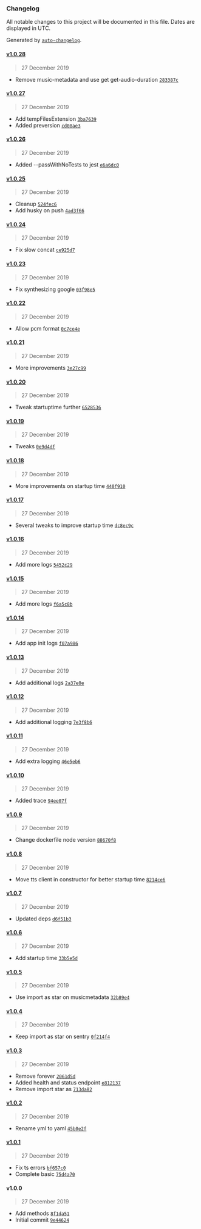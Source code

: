 ### Changelog

All notable changes to this project will be documented in this file. Dates are displayed in UTC.

Generated by [`auto-changelog`](https://github.com/CookPete/auto-changelog).

#### [v1.0.28](https://github.com/jvandenaardweg/playpost-synthesizer/compare/v1.0.27...v1.0.28)

> 27 December 2019

- Remove music-metadata and use get get-audio-duration [`283387c`](https://github.com/jvandenaardweg/playpost-synthesizer/commit/283387c3e1f232c4e584dedabfa559b8f84e2f14)

#### [v1.0.27](https://github.com/jvandenaardweg/playpost-synthesizer/compare/v1.0.26...v1.0.27)

> 27 December 2019

- Add tempFilesExtension [`3ba7639`](https://github.com/jvandenaardweg/playpost-synthesizer/commit/3ba76399898b232bd624053a7c9a892d208f3712)
- Added preversion [`cd08ae3`](https://github.com/jvandenaardweg/playpost-synthesizer/commit/cd08ae325360579b12cce6a1d71caa4d1caf4b8b)

#### [v1.0.26](https://github.com/jvandenaardweg/playpost-synthesizer/compare/v1.0.25...v1.0.26)

> 27 December 2019

- Added --passWithNoTests to jest [`e6a6dc0`](https://github.com/jvandenaardweg/playpost-synthesizer/commit/e6a6dc0ae7bbb566214231fc7a5f4cb8218aa236)

#### [v1.0.25](https://github.com/jvandenaardweg/playpost-synthesizer/compare/v1.0.24...v1.0.25)

> 27 December 2019

- Cleanup [`524fec6`](https://github.com/jvandenaardweg/playpost-synthesizer/commit/524fec698d963d952c91eaa57687049456a16deb)
- Add husky on push [`4ad3f66`](https://github.com/jvandenaardweg/playpost-synthesizer/commit/4ad3f66ec9a774c73ac8361dd1ccc4797cba6bea)

#### [v1.0.24](https://github.com/jvandenaardweg/playpost-synthesizer/compare/v1.0.23...v1.0.24)

> 27 December 2019

- Fix slow concat [`ce925d7`](https://github.com/jvandenaardweg/playpost-synthesizer/commit/ce925d7f14fbefd6a488304738e82e03f7afcc54)

#### [v1.0.23](https://github.com/jvandenaardweg/playpost-synthesizer/compare/v1.0.22...v1.0.23)

> 27 December 2019

- Fix synthesizing google [`03f98e5`](https://github.com/jvandenaardweg/playpost-synthesizer/commit/03f98e530a64e5c26f886d9a0d693d734131b3a1)

#### [v1.0.22](https://github.com/jvandenaardweg/playpost-synthesizer/compare/v1.0.21...v1.0.22)

> 27 December 2019

- Allow pcm format [`0c7ce4e`](https://github.com/jvandenaardweg/playpost-synthesizer/commit/0c7ce4e4eb94fa47e78ec1a09df02f0492b13562)

#### [v1.0.21](https://github.com/jvandenaardweg/playpost-synthesizer/compare/v1.0.20...v1.0.21)

> 27 December 2019

- More improvements [`3e27c99`](https://github.com/jvandenaardweg/playpost-synthesizer/commit/3e27c99a0928fe0494fa8a33cf2e1a2183e423de)

#### [v1.0.20](https://github.com/jvandenaardweg/playpost-synthesizer/compare/v1.0.19...v1.0.20)

> 27 December 2019

- Tweak startuptime further [`6528536`](https://github.com/jvandenaardweg/playpost-synthesizer/commit/6528536193ee87468e28820d7d74b097383690f4)

#### [v1.0.19](https://github.com/jvandenaardweg/playpost-synthesizer/compare/v1.0.18...v1.0.19)

> 27 December 2019

- Tweaks [`0e9d4df`](https://github.com/jvandenaardweg/playpost-synthesizer/commit/0e9d4df8a2882d603fbfa980fa298ff6a8bcdb82)

#### [v1.0.18](https://github.com/jvandenaardweg/playpost-synthesizer/compare/v1.0.17...v1.0.18)

> 27 December 2019

- More improvements on startup time [`440f910`](https://github.com/jvandenaardweg/playpost-synthesizer/commit/440f910b332950cafd07df724847c14b43edfae5)

#### [v1.0.17](https://github.com/jvandenaardweg/playpost-synthesizer/compare/v1.0.16...v1.0.17)

> 27 December 2019

- Several tweaks to improve startup time [`dc8ec9c`](https://github.com/jvandenaardweg/playpost-synthesizer/commit/dc8ec9c7582dda301ecbfbbb945e4fde9370cc2c)

#### [v1.0.16](https://github.com/jvandenaardweg/playpost-synthesizer/compare/v1.0.15...v1.0.16)

> 27 December 2019

- Add more logs [`5452c29`](https://github.com/jvandenaardweg/playpost-synthesizer/commit/5452c2917d1f93b456fe671e33cc7be49fa6e956)

#### [v1.0.15](https://github.com/jvandenaardweg/playpost-synthesizer/compare/v1.0.14...v1.0.15)

> 27 December 2019

- Add more logs [`f6a5c8b`](https://github.com/jvandenaardweg/playpost-synthesizer/commit/f6a5c8ba089bc4fecf4869c4a948c34e87075fc3)

#### [v1.0.14](https://github.com/jvandenaardweg/playpost-synthesizer/compare/v1.0.13...v1.0.14)

> 27 December 2019

- Add app init logs [`f07a986`](https://github.com/jvandenaardweg/playpost-synthesizer/commit/f07a9868a756da6a631dc37dd9cce643ccffcf8d)

#### [v1.0.13](https://github.com/jvandenaardweg/playpost-synthesizer/compare/v1.0.12...v1.0.13)

> 27 December 2019

- Add additional logs [`2a37e0e`](https://github.com/jvandenaardweg/playpost-synthesizer/commit/2a37e0e56645e984f7aacd4cf64ac62f7dcf1059)

#### [v1.0.12](https://github.com/jvandenaardweg/playpost-synthesizer/compare/v1.0.11...v1.0.12)

> 27 December 2019

- Add additional logging [`7e3f8b6`](https://github.com/jvandenaardweg/playpost-synthesizer/commit/7e3f8b64da895cad5453cb7236c9275ad1d8dafc)

#### [v1.0.11](https://github.com/jvandenaardweg/playpost-synthesizer/compare/v1.0.10...v1.0.11)

> 27 December 2019

- Add extra logging [`46e5eb6`](https://github.com/jvandenaardweg/playpost-synthesizer/commit/46e5eb66ff4d964eeacabe2be70debcc8c7fa632)

#### [v1.0.10](https://github.com/jvandenaardweg/playpost-synthesizer/compare/v1.0.9...v1.0.10)

> 27 December 2019

- Added trace [`94ee07f`](https://github.com/jvandenaardweg/playpost-synthesizer/commit/94ee07f741785e1d753e26b067c8bd00ddcd506b)

#### [v1.0.9](https://github.com/jvandenaardweg/playpost-synthesizer/compare/v1.0.8...v1.0.9)

> 27 December 2019

- Change dockerfile node version [`88670f8`](https://github.com/jvandenaardweg/playpost-synthesizer/commit/88670f850791ebdf89715f6471bacc7ce6b07f27)

#### [v1.0.8](https://github.com/jvandenaardweg/playpost-synthesizer/compare/v1.0.7...v1.0.8)

> 27 December 2019

- Move tts client in constructor for better startup time [`8214ce6`](https://github.com/jvandenaardweg/playpost-synthesizer/commit/8214ce6bdeb69b901e16bf234d603efa00361e3a)

#### [v1.0.7](https://github.com/jvandenaardweg/playpost-synthesizer/compare/v1.0.6...v1.0.7)

> 27 December 2019

- Updated deps [`d6f51b3`](https://github.com/jvandenaardweg/playpost-synthesizer/commit/d6f51b342387994c1961294ec2d3f9e34094ed8c)

#### [v1.0.6](https://github.com/jvandenaardweg/playpost-synthesizer/compare/v1.0.5...v1.0.6)

> 27 December 2019

- Add startup time [`33b5e5d`](https://github.com/jvandenaardweg/playpost-synthesizer/commit/33b5e5db45e3765045de43d88d13d73fdbc30308)

#### [v1.0.5](https://github.com/jvandenaardweg/playpost-synthesizer/compare/v1.0.4...v1.0.5)

> 27 December 2019

- Use import as star on musicmetadata [`32b89e4`](https://github.com/jvandenaardweg/playpost-synthesizer/commit/32b89e44f2a4042a1a9641b69cdba7100a5c74cf)

#### [v1.0.4](https://github.com/jvandenaardweg/playpost-synthesizer/compare/v1.0.3...v1.0.4)

> 27 December 2019

- Keep import as star on sentry [`0f214f4`](https://github.com/jvandenaardweg/playpost-synthesizer/commit/0f214f4c47d0d47fa7078a92f68cdcb4b052a5cc)

#### [v1.0.3](https://github.com/jvandenaardweg/playpost-synthesizer/compare/v1.0.2...v1.0.3)

> 27 December 2019

- Remove forever [`2061d5d`](https://github.com/jvandenaardweg/playpost-synthesizer/commit/2061d5d84ec6bbb8fccd2be2d86640b8ed712c34)
- Added health and status endpoint [`e812137`](https://github.com/jvandenaardweg/playpost-synthesizer/commit/e812137358ebd5320132f33a7b8a01fc3338335a)
- Remove import star as [`713da82`](https://github.com/jvandenaardweg/playpost-synthesizer/commit/713da82337c6460e49e8ff57119deb2776e8ca6d)

#### [v1.0.2](https://github.com/jvandenaardweg/playpost-synthesizer/compare/v1.0.1...v1.0.2)

> 27 December 2019

- Rename yml to yaml [`45b0e2f`](https://github.com/jvandenaardweg/playpost-synthesizer/commit/45b0e2fd7d9e15d76ba4c4e89992864316e243ec)

#### [v1.0.1](https://github.com/jvandenaardweg/playpost-synthesizer/compare/v1.0.0...v1.0.1)

> 27 December 2019

- Fix ts errors [`bf657c0`](https://github.com/jvandenaardweg/playpost-synthesizer/commit/bf657c0529a57e286f07dd9791295dce6fb1ca98)
- Complete basic [`75d4a70`](https://github.com/jvandenaardweg/playpost-synthesizer/commit/75d4a704dd505897a063c62fb10eb7d974e5a48b)

#### v1.0.0

> 27 December 2019

- Add methods [`8f1da51`](https://github.com/jvandenaardweg/playpost-synthesizer/commit/8f1da51e8f47c612a918c40d3c6835c538963a22)
- Initial commit [`9e44624`](https://github.com/jvandenaardweg/playpost-synthesizer/commit/9e4462468624840993bfd2f29cc29415802047a8)
